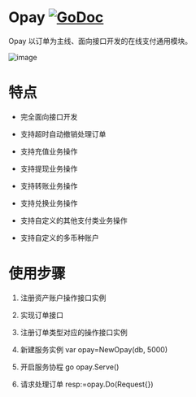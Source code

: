 # Opay  [![GoDoc](https://godoc.org/github.com/tsuna/gohbase?status.png)](https://godoc.org/github.com/henrylee2cn/opay)

Opay 以订单为主线、面向接口开发的在线支付通用模块。

![image](https://github.com/henrylee2cn/opay/raw/master/doc/uml.png)

# 特点

- 完全面向接口开发

- 支持超时自动撤销处理订单

- 支持充值业务操作

- 支持提现业务操作

- 支持转账业务操作

- 支持兑换业务操作

- 支持自定义的其他支付类业务操作

- 支持自定义的多币种账户

# 使用步骤

1. 注册资产账户操作接口实例

2. 实现订单接口

3. 注册订单类型对应的操作接口实例

4. 新建服务实例 var opay=NewOpay(db, 5000)

5. 开启服务协程 go opay.Serve()

6. 请求处理订单 resp:=opay.Do(Request{})
